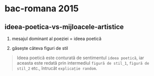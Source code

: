 # bac-romana 2015

## ideea-poetica-vs-mijloacele-artistice

1. mesajul dominant al poeziei = ideea poetică

1. găsește câteva figuri de stil

> Ideea poetică este conturată de sentimentul `ideea poetică`, iar aceasta este redată prin intermediul `figură de stil_1`, `figură de stil_2` etc., întrucât `explicație random`.
